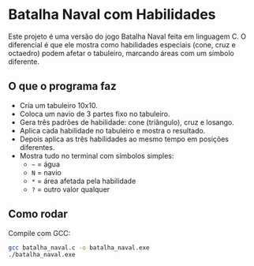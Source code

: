 # Batalha Naval com Habilidades

Este projeto é uma versão do jogo Batalha Naval feita em linguagem C. O diferencial é que ele mostra como habilidades especiais (cone, cruz e octaedro) podem afetar o tabuleiro, marcando áreas com um símbolo diferente.

## O que o programa faz

- Cria um tabuleiro 10x10.
- Coloca um navio de 3 partes fixo no tabuleiro.
- Gera três padrões de habilidade: cone (triângulo), cruz e losango.
- Aplica cada habilidade no tabuleiro e mostra o resultado.
- Depois aplica as três habilidades ao mesmo tempo em posições diferentes.
- Mostra tudo no terminal com símbolos simples:
  - `~` = água
  - `N` = navio
  - `*` = área afetada pela habilidade
  - `?` = outro valor qualquer

## Como rodar

Compile com GCC:

```bash
gcc batalha_naval.c -o batalha_naval.exe
./batalha_naval.exe
